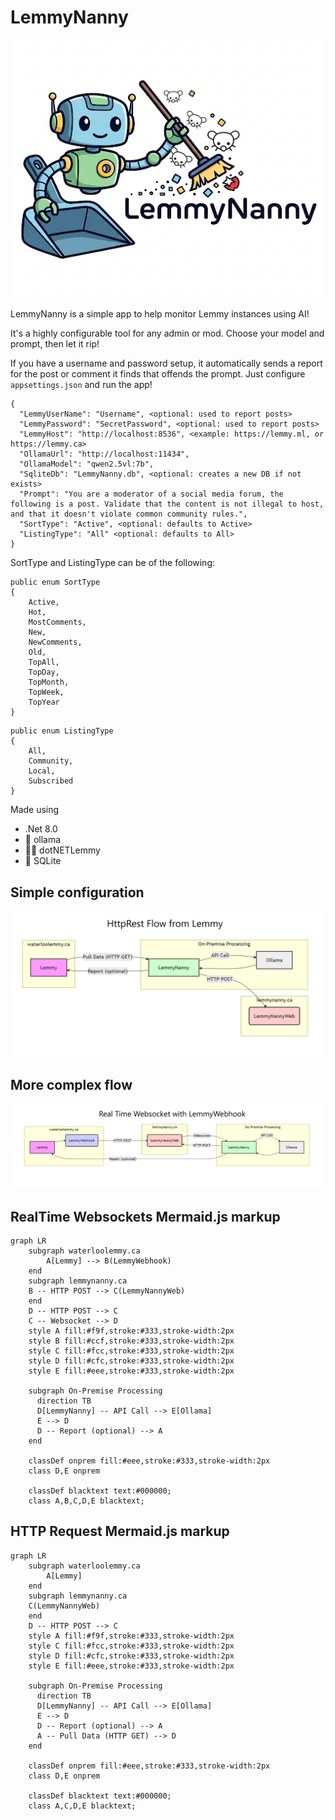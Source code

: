 # LemmyNanny

![LemmyNanny Logo](Docs/LemmyNannyLogo.png "Logo for LemmyNanny")




LemmyNanny is a simple app to help monitor Lemmy instances using AI!

It's a highly configurable tool for any admin or mod. Choose your model and prompt, then let it rip!

If you have a username and password setup, it automatically sends a report for the post or comment it finds that offends the prompt.
Just configure `appsettings.json` and run the app!
```
{
  "LemmyUserName": "Username", <optional: used to report posts>
  "LemmyPassword": "SecretPassword", <optional: used to report posts>
  "LemmyHost": "http://localhost:8536", <example: https://lemmy.ml, or https://lemmy.ca>
  "OllamaUrl": "http://localhost:11434",
  "OllamaModel": "qwen2.5vl:7b",
  "SqliteDb": "LemmyNanny.db", <optional: creates a new DB if not exists>
  "Prompt": "You are a moderator of a social media forum, the following is a post. Validate that the content is not illegal to host, and that it doesn't violate common community rules.",
  "SortType": "Active", <optional: defaults to Active>
  "ListingType": "All" <optional: defaults to All> 
}

```
SortType and ListingType can be of the following:   
```
public enum SortType
{
    Active,
    Hot,
    MostComments,
    New,
    NewComments,
    Old,
    TopAll,
    TopDay,
    TopMonth,
    TopWeek,
    TopYear
}
```

```
public enum ListingType
{
    All,
    Community,
    Local,
    Subscribed
}
```

Made using
- .Net 8.0
- 🦙 ollama
- 🧑‍💻 dotNETLemmy
- 📅 SQLite

## Simple configuration
![LemmyNanny Data Flow](Docs/LemmyNannyDataFlow2.png "Lemmy Nanny Dataflow")

## More complex flow
![LemmyNanny Data Flow](Docs/LemmyNannyDataFlow.png "Lemmy Nanny Dataflow")

## RealTime Websockets Mermaid.js markup
```mermaidjs
graph LR
    subgraph waterloolemmy.ca
        A[Lemmy] --> B(LemmyWebhook)
    end
    subgraph lemmynanny.ca
    B -- HTTP POST --> C(LemmyNannyWeb)
    end
    D -- HTTP POST --> C
    C -- Websocket --> D
    style A fill:#f9f,stroke:#333,stroke-width:2px
    style B fill:#ccf,stroke:#333,stroke-width:2px
    style C fill:#fcc,stroke:#333,stroke-width:2px
    style D fill:#cfc,stroke:#333,stroke-width:2px
    style E fill:#eee,stroke:#333,stroke-width:2px

    subgraph On-Premise Processing
      direction TB
      D[LemmyNanny] -- API Call --> E[Ollama]
      E --> D
      D -- Report (optional) --> A
    end

    classDef onprem fill:#eee,stroke:#333,stroke-width:2px
    class D,E onprem

    classDef blacktext text:#000000;
    class A,B,C,D,E blacktext;

```

## HTTP Request Mermaid.js markup
```mermaidjs
graph LR
    subgraph waterloolemmy.ca
        A[Lemmy]
    end
    subgraph lemmynanny.ca
    C(LemmyNannyWeb)
    end
    D -- HTTP POST --> C
    style A fill:#f9f,stroke:#333,stroke-width:2px
    style C fill:#fcc,stroke:#333,stroke-width:2px
    style D fill:#cfc,stroke:#333,stroke-width:2px
    style E fill:#eee,stroke:#333,stroke-width:2px

    subgraph On-Premise Processing
      direction TB
      D[LemmyNanny] -- API Call --> E[Ollama]
      E --> D
      D -- Report (optional) --> A
      A -- Pull Data (HTTP GET) --> D
    end

    classDef onprem fill:#eee,stroke:#333,stroke-width:2px
    class D,E onprem

    classDef blacktext text:#000000;
    class A,C,D,E blacktext;

```
